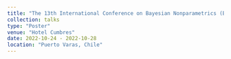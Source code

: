 ```yaml
---
title: "The 13th International Conference on Bayesian Nonparametrics (BNP 13) 2022"
collection: talks
type: "Poster"
venue: "Hotel Cumbres"
date: 2022-10-24 - 2022-10-28
location: "Puerto Varas, Chile"
---
```


